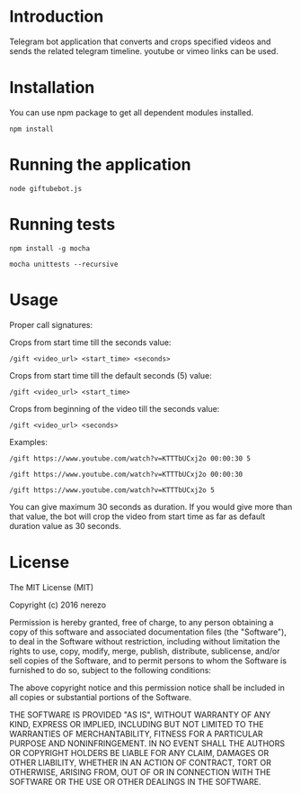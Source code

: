 # Introduction
Telegram bot application that converts and crops specified videos and sends the related telegram timeline. youtube or vimeo links can be used.

# Installation
You can use npm package to get all dependent modules installed.

```
npm install
```

# Running the application

```
node giftubebot.js
```

# Running tests

```
npm install -g mocha
```

```
mocha unittests --recursive
```

# Usage

Proper call signatures:

Crops from start time till the seconds value:

```
/gift <video_url> <start_time> <seconds>
```

Crops from start time till the default seconds (5) value:

```
/gift <video_url> <start_time>
```

Crops from beginning of the video till the seconds value:

```
/gift <video_url> <seconds>
```

Examples:

```
/gift https://www.youtube.com/watch?v=KTTTbUCxj2o 00:00:30 5
```

```
/gift https://www.youtube.com/watch?v=KTTTbUCxj2o 00:00:30
```

```
/gift https://www.youtube.com/watch?v=KTTTbUCxj2o 5
```

You can give maximum 30 seconds as duration. If you would give more than that value, the bot will crop the video from start time as far as default duration value as 30 seconds.

# License
The MIT License (MIT)

Copyright (c) 2016 nerezo

Permission is hereby granted, free of charge, to any person obtaining a copy
of this software and associated documentation files (the "Software"), to deal
in the Software without restriction, including without limitation the rights
to use, copy, modify, merge, publish, distribute, sublicense, and/or sell
copies of the Software, and to permit persons to whom the Software is
furnished to do so, subject to the following conditions:

The above copyright notice and this permission notice shall be included in all
copies or substantial portions of the Software.

THE SOFTWARE IS PROVIDED "AS IS", WITHOUT WARRANTY OF ANY KIND, EXPRESS OR
IMPLIED, INCLUDING BUT NOT LIMITED TO THE WARRANTIES OF MERCHANTABILITY,
FITNESS FOR A PARTICULAR PURPOSE AND NONINFRINGEMENT. IN NO EVENT SHALL THE
AUTHORS OR COPYRIGHT HOLDERS BE LIABLE FOR ANY CLAIM, DAMAGES OR OTHER
LIABILITY, WHETHER IN AN ACTION OF CONTRACT, TORT OR OTHERWISE, ARISING FROM,
OUT OF OR IN CONNECTION WITH THE SOFTWARE OR THE USE OR OTHER DEALINGS IN THE
SOFTWARE.
